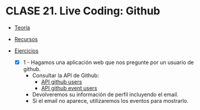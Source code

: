 # CLASE 21. Live Coding: Github

-   [Teoría](https://github.com/beatrizsmerino/Master-en-Programacion-FullStack-con-JavaScript-y-Node.js_ed4/blob/master/teoria/clase21.md)

-   [Recursos](https://github.com/beatrizsmerino/Master-en-Programacion-FullStack-con-JavaScript-y-Node.js_ed4/blob/master/recursos/clase21.md)

-   [Ejercicios](https://github.com/beatrizsmerino/Master-en-Programacion-FullStack-con-JavaScript-y-Node.js_ed4/blob/master/teoria/clase21.md#ejercicios)
    -   [x] 1 - Hagamos una aplicación web que nos pregunte por un usuario de github.
		- 	Consultar la API de Github:
			-	[API github users](https://developer.github.com/v3/users/)
			-	[API github event users](https://api.github.com/users/%5Bnombre_usuario%5D/events)
		-	Devolveremos su información de perfil incluyendo el email.
		-	Si el email no aparece, utilizaremos los eventos para mostrarlo.